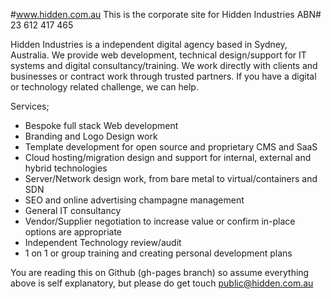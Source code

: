 #www.hidden.com.au
This is the corporate site for Hidden Industries ABN# 23 612 417 465

Hidden Industries is a independent digital agency based in Sydney, Australia. We provide web development, technical design/support for IT systems and digital consultancy/training. We work directly with clients and businesses or contract work through trusted partners. If you have a digital or technology related challenge, we can help.

Services;
- Bespoke full stack Web development
- Branding and Logo Design work
- Template development for open source and proprietary CMS and SaaS
- Cloud hosting/migration design and support for internal, external and hybrid technologies
- Server/Network design work, from bare metal to virtual/containers and SDN
- SEO and online advertising champagne management
- General IT consultancy
- Vendor/Supplier negotiation to increase value or confirm in-place options are appropriate
- Independent Technology review/audit
- 1 on 1 or group training and creating personal development plans

You are reading this on Github (gh-pages branch) so assume everything above is self explanatory, but please do get touch public@hidden.com.au
